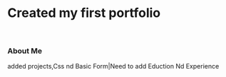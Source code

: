 # Created my first portfolio

<br/>
<h3> About Me </h3>
<p>added projects,Css nd  Basic Form|Need to add  Eduction Nd Experience</p>


